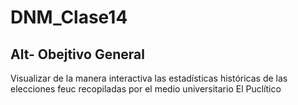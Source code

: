 # DNM_Clase14

Alt- Obejtivo General
------
Visualizar de la manera interactiva las estadísticas históricas de las elecciones feuc recopiladas por el medio universitario El Puclítico
